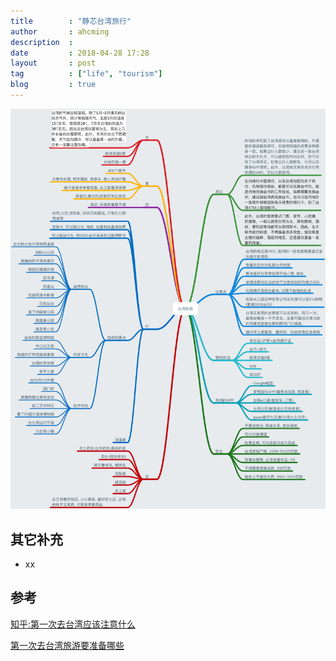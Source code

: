 ```yaml
---
title        : "静芯台湾旅行"
author       : ahcming
description  : 
date         : 2018-04-28 17:28
layout       : post
tag          : ["life", "tourism"]
blog         : true
---
```


[![taiwang-travel-note](/assets/images/travel/taiwang-note.png)](/assets/images/travel/taiwang-note.png)

## 其它补充
- xx

## 参考
[知乎:第一次去台湾应该注意什么](https://www.zhihu.com/question/40389284/answer/142908989)

[第一次去台湾旅游要准备哪些](https://www.zhihu.com/question/20420883)
